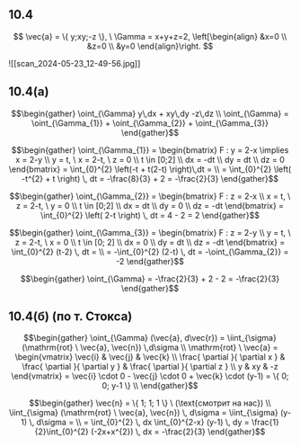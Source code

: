 ## 10.4

$$
\vec{a} = \{ y;xy;-z \}, \ 
\Gamma = x+y+z=2, \left[\begin{align}
&x=0 \\
&z=0 \\
&y=0
\end{align}\right.
$$

![[scan_2024-05-23_12-49-56.jpg]]

## 10.4(а)

$$\begin{gather}
\oint_{\Gamma} y\,dx + xy\,dy -z\,dz \\
\oint_{\Gamma} = \oint_{\Gamma_{1}} + \oint_{\Gamma_{2}} + \oint_{\Gamma_{3}}
\end{gather}$$

$$\begin{gather}
\oint_{\Gamma_{1}} = \begin{bmatrix}
F : y = 2-x \implies x = 2-y \\
y = t, \ 
x = 2-t, \ 
z = 0 \\
t \in [0;2] \\
dx = -dt \\
dy = dt \\
dz = 0
\end{bmatrix} = \int_{0}^{2} \left(-t + t(2-t) \right)\,dt = \\
= \int_{0}^{2} \left( -t^{2} + t \right) \, dt = -\frac{8}{3} + 2 = -\frac{2}{3}
\end{gather}$$

$$\begin{gather}
\oint_{\Gamma_{2}} = \begin{bmatrix}
F : z = 2-x \\
x = t, \
z = 2-t, \
y = 0 \\
t \in [0;2] \\
dx = dt \\
dy = 0 \\
dz = -dt
\end{bmatrix} = \int_{0}^{2} \left( 2-t \right)  \, dt = 4 - 2 = 2
\end{gather}$$

$$\begin{gather}
\oint_{\Gamma_{3}} = \begin{bmatrix}
F : z = 2-y \\
y = t, \
z = 2-t, \
x = 0 \\
t \in [0; 2] \\
dx = 0 \\
dy = dt \\
dz = -dt
\end{bmatrix} = \int_{0}^{2} (t-2) \, dt = \\
= -\int_{0}^{2} (2-t) \, dt = -\oint_{\Gamma_{2}} = -2
\end{gather}$$

$$\begin{gather}
\oint_{\Gamma} = -\frac{2}{3} + 2 - 2 = -\frac{2}{3}
\end{gather}$$

## 10.4(б) (по т. Стокса)

$$\begin{gather}
\oint_{\Gamma} (\vec{a}, d\vec{r}) = \iint_{\sigma} (\mathrm{rot} \ \vec{a}, \vec{n}) \,d\sigma \\
\mathrm{rot} \ \vec{a} = \begin{vmatrix}
\vec{i} & \vec{j} & \vec{k} \\
\frac{ \partial  }{ \partial x } & \frac{ \partial  }{ \partial y } & \frac{ \partial  }{ \partial z } \\
y & xy & -z
\end{vmatrix} = \vec{i} \cdot 0 - \vec{j} \cdot 0 + \vec{k} \cdot (y-1) = \{ 0; 0; y-1 \} \\
\end{gather}$$

$$\begin{gather}
\vec{n} = \{ 1; 1; 1 \} \ (\text{смотрит на нас}) \\
\iint_{\sigma} (\mathrm{rot} \ \vec{a}, \vec{n}) \, d\sigma = \iint_{\sigma} (y-1) \, d\sigma = \\
= \int_{0}^{2} \, dx \int_{0}^{2-x} (y-1) \, dy = \frac{1}{2}\int_{0}^{2} (-2x+x^{2}) \, dx = -\frac{2}{3}
\end{gather}$$

